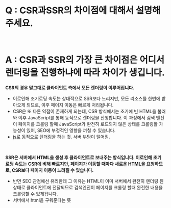 # Q : CSR과SSR의 차이점에 대해서 설명해주세요.

<br />

# A : CSR과 SSR의 가장 큰 차이점은 어디서 렌더링을 진행하냐에 따라 차이가 생깁니다.

**CSR의 경우 말그대로 클라이언트 측에서 모든 렌더링이 이루어집니다.**

- 이로인해 초기로딩 속도는 상대적으로 SSR보다 느리지만, 모든 리소스를 한번에 받아오게 되므로, 이후 페이지 이동은 빠르게 처리됩니다.
- CSR은 또 다른 약점이 존재하게 되는데, CSR 방식에서는 초기에 빈 HTML을 불러와 이후 JavaScript를 통해 동적으로 렌더링을 진행합니다. 이 과정에서 검색 엔진이 페이지를 크롤링 할때 JavaScript가 완전히 로드되지 않은 상태를 크롤링할 가능성이 있어, SEO에 부정적인 영향을 끼칠 수 있습니다.
- js로 동적으로 렌더링을 하는 것. 서버 부담이 덜어짐.

<br />

**SSR은 서버에서 HTML을 생성 후 클라이언트로 보내주는 방식입니다. 이로인해 초기 로딩 속도는 CSR에 비해 빠르지만, 페이지가 이동할 때마다 새로운 HTML을 요청하므로, CSR보다 페이지 이동이 느려질 수 있습니다.**

- 반면 SEO 관점에선 유리한데 그 이유는 HTML이 이미 서버에서 완전히 렌더링 된 상태로 클라이언트에 전달되므로 검색엔진이 페이지를 크롤링 할때 완전한 내용을 크롤링할 수 있게됩니다.
- 서버에서 html을 구워준다는 뜻
